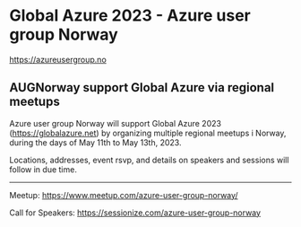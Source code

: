 # Global Azure 2023 - Azure user group Norway

https://azureusergroup.no

## AUGNorway support Global Azure via regional meetups

Azure user group Norway will support Global Azure 2023 (https://globalazure.net) by organizing multiple regional meetups i Norway, during the days of May 11th to May 13th, 2023.

Locations, addresses, event rsvp, and details on speakers and sessions will follow in due time.

-------------------------------------------------

Meetup: https://www.meetup.com/azure-user-group-norway/

Call for Speakers: https://sessionize.com/azure-user-group-norway